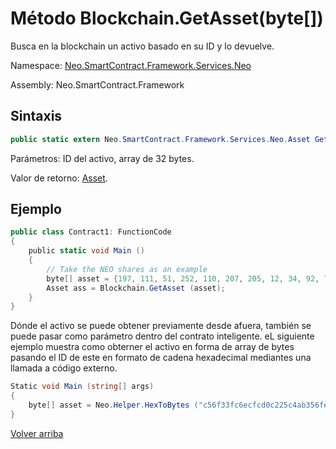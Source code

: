 # Método Blockchain.GetAsset(byte[])

Busca en la blockchain un activo basado en su ID y lo devuelve.

Namespace: [Neo.SmartContract.Framework.Services.Neo](../../Neo.md)

Assembly: Neo.SmartContract.Framework

## Sintaxis

```c#
public static extern Neo.SmartContract.Framework.Services.Neo.Asset GetAsset (byte[] asset_id)
```

Parámetros: ID del activo, array de 32 bytes.

Valor de retorno: [Asset](../Asset.md).

## Ejemplo

```c#
public class Contract1: FunctionCode
{
    public static void Main ()
    {
        // Take the NEO shares as an example
        byte[] asset = {197, 111, 51, 252, 110, 207, 205, 12, 34, 92, 74, 179, 86, 254, 229, 147, 144, 175, 133, 96, 190, 147, 15, 174, 190, 116, 166, 218, 255, 124, 155};
        Asset ass = Blockchain.GetAsset (asset);
    }
}
```

Dónde el activo se puede obtener previamente desde afuera, también se puede pasar como parámetro dentro del contrato inteligente. eL siguiente ejemplo muestra como obterner el activo en forma de array de bytes pasando el ID de este en formato de cadena hexadecimal mediantes una llamada a código externo.

```c#
Static void Main (string[] args)
{
    byte[] asset = Neo.Helper.HexToBytes ("c56f33fc6ecfcd0c225c4ab356fee59390af8560be0e930faebe74a6daff7c9b");
}
```



[Volver arriba](../Blockchain.md)
